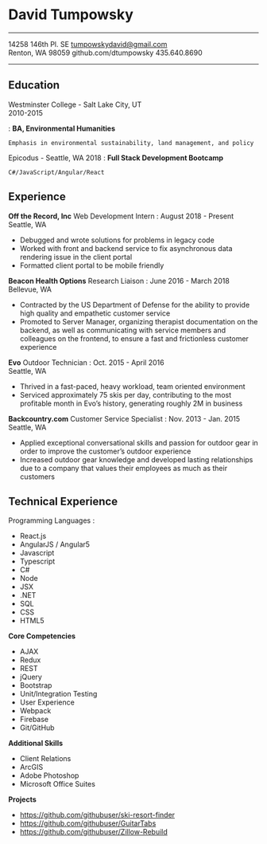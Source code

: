 David Tumpowsky
============

-------------------     ----------------------------
14258 146th Pl. SE          tumpowskydavid@gmail.com\
Renton, WA 98059               github.com/dtumpowsky
                                        435.640.8690
-------------------     ----------------------------

Education
---------

Westminster College - Salt Lake City, UT\
2010-2015

:   **BA, Environmental Humanities**

    Emphasis in environmental sustainability, land management, and policy

Epicodus - Seattle, WA
2018
:   **Full Stack Development Bootcamp**

    C#/JavaScript/Angular/React

Experience
----------

**Off the Record, Inc**
Web Development Intern : August 2018 - Present\
Seattle, WA

* Debugged and wrote solutions for problems in legacy code
* Worked with front and backend service to fix asynchronous data rendering issue in the client portal
* Formatted client portal to be mobile friendly


**Beacon Health Options**
Research Liaison : June 2016 - March 2018\
Bellevue, WA

* Contracted by the US Department of Defense for the ability to provide high quality and empathetic customer service
* Promoted to Server Manager, organizing therapist documentation on the backend, as well as communicating with service members and colleagues on the frontend, to ensure a fast and frictionless customer experience


**Evo**
Outdoor Technician : Oct. 2015 - April 2016\
Seattle, WA

* Thrived in a fast-paced, heavy workload, team oriented environment
* Serviced approximately 75 skis per day, contributing to the most profitable month in Evo’s history, generating roughly 2M in business


**Backcountry.com**
Customer Service Specialist : Nov. 2013 - Jan. 2015\
Seattle, WA

* Applied exceptional conversational skills and passion for outdoor gear in order to improve the customer’s outdoor experience
* Increased outdoor gear knowledge and developed lasting relationships due to a company that values their employees as much as their customers

Technical Experience
--------------------

Programming Languages
:   
* React.js
* AngularJS / Angular5
* Javascript
* Typescript
* C#
* Node
* JSX
* .NET
* SQL
* CSS
* HTML5

**Core Competencies**

* AJAX
* Redux
* REST
* jQuery
* Bootstrap
* Unit/Integration Testing
* User Experience
* Webpack
* Firebase
* Git/GitHub

**Additional Skills**

* Client Relations
* ArcGIS
* Adobe Photoshop
* Microsoft Office Suites

**Projects**

* https://github.com/githubuser/ski-resort-finder
* https://github.com/githubuser/GuitarTabs
* https://github.com/githubuser/Zillow-Rebuild
